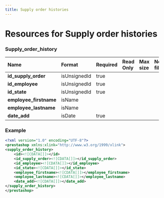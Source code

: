 ```yaml
---
title: Supply order histories
---
```


# Resources for Supply order histories

### Supply_order_history

|          Name          |    Format    | Required | Read Only | Max size | Not filterable | Description |
| :--------------------- | :----------- | :------- | :-------- | :------- | :------------- | :---------- |
| **id_supply_order**    | isUnsignedId | true     |           |          |                |             |
| **id_employee**        | isUnsignedId | true     |           |          |                |             |
| **id_state**           | isUnsignedId | true     |           |          |                |             |
| **employee_firstname** | isName       |          |           |          |                |             |
| **employee_lastname**  | isName       |          |           |          |                |             |
| **date_add**           | isDate       | true     |           |          |                |             |


### Example

```xml
<?xml version="1.0" encoding="UTF-8"?>
<prestashop xmlns:xlink="http://www.w3.org/1999/xlink">
<supply_order_history>
	<id><![CDATA[]]></id>
	<id_supply_order><![CDATA[]]></id_supply_order>
	<id_employee><![CDATA[]]></id_employee>
	<id_state><![CDATA[]]></id_state>
	<employee_firstname><![CDATA[]]></employee_firstname>
	<employee_lastname><![CDATA[]]></employee_lastname>
	<date_add><![CDATA[]]></date_add>
</supply_order_history>
</prestashop>

```

